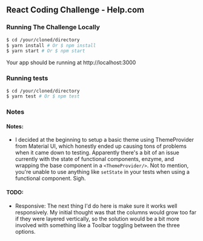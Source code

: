 ## React Coding Challenge - Help.com

### Running The Challenge Locally

```bash
$ cd /your/cloned/directory
$ yarn install # Or $ npm install
$ yarn start # Or $ npm start
```
Your app should be running at http://localhost:3000

### Running tests

```bash
$ cd /your/cloned/directory
$ yarn test # Or $ npm test
```

### Notes

#### Notes:

- I decided at the beginning to setup a basic theme using ThemeProvider from Material UI, which honestly ended up causing tons of problems when it came down to testing. Apparently there's a bit of an issue currently with the state of functional components, enzyme, and wrapping the base component in a `<ThemeProvider/>`. Not to mention, you're unable to use anything like `setState` in your tests when using a functional component. Sigh.

#### TODO:

- Responsive: The next thing I'd do here is make sure it works well responsively. My initial thought was that the columns would grow too far if they were layered vertically, so the solution would be a bit more involved with something like a Toolbar toggling between the three options.
